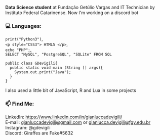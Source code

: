 **Data Science student** at Fundação Getúlio Vargas and IT Technician by Instituto Federal Catarinense.
Now I'm working on a discord bot

### 💻 Languages:
`print("Python3")`, <br>
`<p style="CSS3"> HTML5 </p>`, <br>
`echo "PHP";`, <br>
`SELECT "MySQL", "PostgreSQL", "SQLite" FROM SQL`
```
public class GDevigili{
  public static void main (String [] args){
    System.out.print("Java");
  }
}
```
I also used a little bit of JavaScript, R and Lua in some projects

### 📫 Find Me:
LinkedIn: https://www.linkedin.com/in/gianluccadevigili/ <br>
E-mail: gianluccadevigili@gmail.com or gianlucca.devigili@fgv.edu.br <br>
Instagram: @gdevigili <br>
Discord: Giraffes are Fake#5632


<!--
**GDevigili/GDevigili** is a ✨ _special_ ✨ repository because its `README.md` (this file) appears on your GitHub profile.

Here are some ideas to get you started:

- 🔭 I’m currently working on ...
- 🌱 I’m currently learning ...
- 👯 I’m looking to collaborate on ...
- 🤔 I’m looking for help with ...
- 💬 Ask me about ...
- 📫 How to reach me: ...
- 😄 Pronouns: ...
- ⚡ Fun fact: ...
-->

